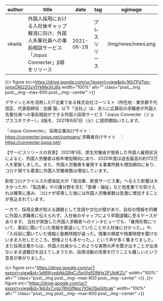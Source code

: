 
  | author | title | date | tag | ogimage |
  | ------------- |-------------|-------------|-------------|-------------|
  | okada | 外国⼈採⽤における⼊社後ギャップ解消に向け、外国⼈先輩社員への事前相談サービス「Jopus Connecter」β版をリリース | 2021-06-28 | プレスリリース | /img/news/news.png |

  {{< figure src=https://drive.google.com/uc?export=view&id=1KbTPdTgn-ivmxONI22GzVIYkMe3jIJ9x width="100%" alt="" class="post__img post__img--max-600 post__img--center" >}}

  デザインとAIを活用したIT企業である株式会社ゴーリスト（所在地：東京都千代田区、代表取締役：加藤 龍、以下「当社」）は、求人に応募前の求職者が外国人先輩社員への事前相談ができる外国人採用サービス「Jopus Connecter（ジョプスコネクター）」β版を、2021年6月1日（火）に提供開始いたします。

「Jopus Connecter」
採用企業向けサイト： https://connecter.jopus.net/company/
求職者向けサイト　： https://connecter.jopus.net/

【サービスリリースの背景】
2021年1月、厚生労働省が発表した外国人雇用状況によると、外国人労働者は毎年増加傾向にあり、2020年度は過去最高の約172万人を更新しました。また、外国人労働者を雇用する事業所数も増加傾向にあり、コロナ禍でも着実に外国人労働者数は増加しています。

新型コロナウイルスの感染拡大が「宿泊業、飲食サービス業」へ与えた影響は大きかったが、「製造業」や介護分野を含む「医療・福祉」など他産業での受け入れは確実に進み、コロナが収束した後には外国人労働者数は急激に増加することが見込まれています。

一方で、採用企業が抱える課題として言語や文化の壁があり、自社の情報を的確に外国人求職者に伝えられず、入社後のギャップにより早期退職に至るケースがあります。
当社が実施した外国人求職者へのインタビューでも、「雇用形態について、事前に聞いていた情報を勘違いしていたことが入社後に分かった。」や、「入社前に聞いていた情報と勤務時間が違った。残業の頻度や残業時間を聞けないまま入社したところ、想像よりも多かった。」という声が多く集まりました。
また採用企業からは、外国人社員からこのような実際の声を聞き出すことが出来ないまま退職日を迎えてしまうため、採用活動の改善を行うことも難しいという意見が挙がりました。

  {{< figure src="https://drive.google.com/uc?export=view&id=1aMWyxdjAkQ9qCJ5qVIg5DNHx2FUbtKZU" width="100%" alt="" class="post__img       post__img--max-600 post__img--center" >}}
,{{< figure src="https://drive.google.com/uc?export=view&id=1kb3s7_vgz76hGfNpc7X5kj1SeGjItcak" width="100%" alt="" class="post__img       post__img--max-600 post__img--center" >}}
